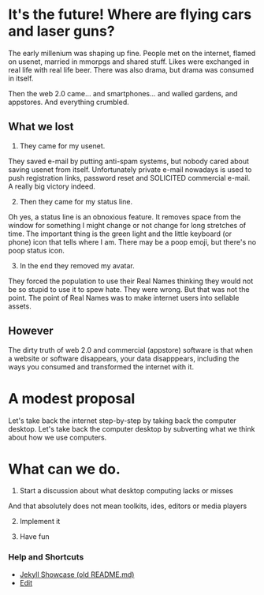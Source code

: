 # It's the future! Where are flying cars and laser guns?

The early millenium was shaping up fine. People met on the internet, flamed on usenet, married in mmorpgs and shared stuff. Likes were exchanged in real life with real life beer. There was also drama, but drama was consumed in itself.

Then the web 2.0 came... and smartphones... and walled gardens, and appstores. And everything crumbled. 

## What we lost

1. They came for my usenet.

They saved e-mail by putting anti-spam systems, but nobody cared about saving usenet from itself. Unfortunately private e-mail nowadays is used to push registration links, password reset and SOLICITED commercial e-mail. A really big victory indeed.

2. Then they came for my status line.

Oh yes, a status line is an obnoxious feature. It removes space from the window for something I might change or not change for long stretches of time. The important thing is the green light and the little keyboard (or phone) icon that tells where I am. There may be a poop emoji, but there's no poop status icon.

3. In the end they removed my avatar. 

They forced the population to use their Real Names thinking they would not be so stupid to use it to spew hate. They were wrong. But that was not the point. The point of Real Names was to make internet users into sellable assets.

## However

The dirty truth of web 2.0 and commercial (appstore) software is that when a website or software disappears, your data disapppears, including the ways you consumed and transformed the internet with it.

# A modest proposal

Let's take back the internet step-by-step by taking back the computer desktop.
Let's take back the computer desktop by subverting what we think about how we use computers.

# What can we do.

1. Start a discussion about what desktop computing lacks or misses

And that absolutely does not mean toolkits, ides, editors or media players

2. Implement it

3. Have fun 

### Help and Shortcuts

- [Jekyll Showcase (old README.md)](https://limacat76.github.io/Hades-Desktop/help/markdown.html)
- [Edit](https://github.com/limacat76/Hades-Desktop/edit/master/README.md)
